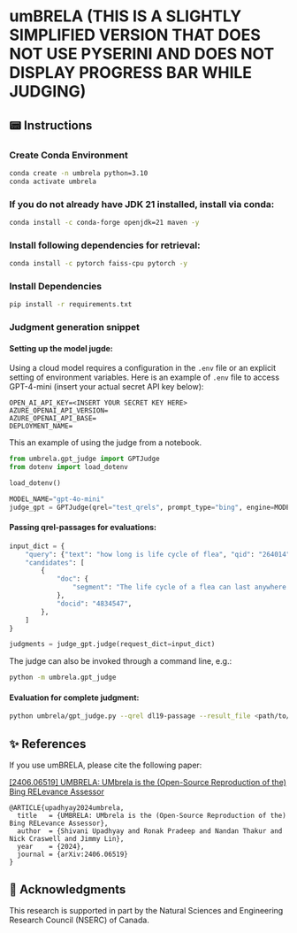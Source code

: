 # umBRELA (THIS IS A SLIGHTLY SIMPLIFIED VERSION THAT DOES NOT USE PYSERINI AND DOES NOT DISPLAY PROGRESS BAR WHILE JUDGING)

## 📟 Instructions

### Create Conda Environment

```bash
conda create -n umbrela python=3.10
conda activate umbrela
```

### If you do not already have JDK 21 installed, install via conda:
```bash
conda install -c conda-forge openjdk=21 maven -y
```

### Install following dependencies for retrieval:
```bash
conda install -c pytorch faiss-cpu pytorch -y
```

### Install Dependencies
```bash
pip install -r requirements.txt
```

### Judgment generation snippet

#### Setting up the model jugde:
Using a cloud model requires a configuration in the `.env` file or an explicit setting of environment variables. Here is an example of `.env` file to access GPT-4-mini (insert your actual secret API key below):
```
OPEN_AI_API_KEY=<INSERT YOUR SECRET KEY HERE>
AZURE_OPENAI_API_VERSION=
AZURE_OPENAI_API_BASE=
DEPLOYMENT_NAME=
```

This an example of using the judge from a notebook.
```python
from umbrela.gpt_judge import GPTJudge
from dotenv import load_dotenv

load_dotenv()

MODEL_NAME="gpt-4o-mini"
judge_gpt = GPTJudge(qrel="test_qrels", prompt_type="bing", engine=MODEL_NAME)
```

#### Passing qrel-passages for evaluations:
```python
input_dict = {
    "query": {"text": "how long is life cycle of flea", "qid": "264014"},
    "candidates": [
        {
            "doc": {
                "segment": "The life cycle of a flea can last anywhere from 20 days to an entire year. It depends on how long the flea remains in the dormant stage (eggs, larvae, pupa). Outside influences, such as weather, affect the flea cycle. A female flea can lay around 20 to 25 eggs in one day."
            },
            "docid": "4834547",
        },
    ]
}

judgments = judge_gpt.judge(request_dict=input_dict)
```

The judge can also be invoked through a command line, e.g.:
```bash
python -m umbrela.gpt_judge
```

#### Evaluation for complete judgment:
```bash
python umbrela/gpt_judge.py --qrel dl19-passage --result_file <path/to/result-file> --prompt_type bing --model gpt-4o --few_shot_count 0 --removal_fraction 1
```

## ✨ References

If you use umBRELA, please cite the following paper:

[[2406.06519] UMBRELA: UMbrela is the (Open-Source Reproduction of the) Bing RELevance Assessor](https://arxiv.org/abs/2406.06519)

<!-- {% raw %} -->
```
@ARTICLE{upadhyay2024umbrela,
  title   = {UMBRELA: UMbrela is the (Open-Source Reproduction of the) Bing RELevance Assessor},
  author  = {Shivani Upadhyay and Ronak Pradeep and Nandan Thakur and Nick Craswell and Jimmy Lin},
  year    = {2024},
  journal = {arXiv:2406.06519}
}
```
<!-- {% endraw %} -->


## 🙏 Acknowledgments

This research is supported in part by the Natural Sciences and Engineering Research Council (NSERC) of Canada.
